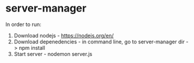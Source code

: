 # server-manager

In order to run:

1. Download nodejs - https://nodejs.org/en/
2. Download depenedencies - in command line, go to server-manager dir -> npm install
3. Start server - nodemon server.js
